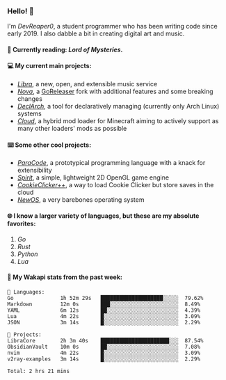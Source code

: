 ### Hello! 👋

I'm _DevReaper0_, a student programmer who has been writing code since early 2019. I also dabble a bit in creating digital art and music.

#### 📖 Currently reading: *Lord of Mysteries*.

#### 💻 My current main projects:

-   _[Libra](https://github.com/LibraMusic)_, a new, open, and extensible music service
-   _[Nova](https://github.com/LibraMusic/Nova)_, a [GoReleaser](https://github.com/goreleaser/goreleaser) fork with additional features and some breaking changes
-   _[DeclArch](https://github.com/DevReaper0/declarch)_, a tool for declaratively managing (currently only Arch Linux) systems
-   _[Cloud](https://github.com/CloudLoaderMC/CloudLoader)_, a hybrid mod loader for Minecraft aiming to actively support as many other loaders' mods as possible

#### ⌨️ Some other cool projects:

-   _[ParaCode](https://github.com/ParaCodeLang/ParaCode)_, a prototypical programming language with a knack for extensibility
-   _[Spirit](https://gitlab.com/DevReaper0/SpiritEngine)_, a simple, lightweight 2D OpenGL game engine
-   _[CookieClicker++](https://github.com/DevReaper0/CookieClickerPlusPlus)_, a way to load Cookie Clicker but store saves in the cloud
-   _[NewOS](https://github.com/DevReaper0/NewOS)_, a very barebones operating system

#### 🌐 I know a larger variety of languages, but these are my absolute favorites:

1. _Go_
2. _Rust_
3. _Python_
4. _Lua_

#### 📡 My Wakapi stats from the past week:

```text
💾 Languages:
Go               1h 52m 29s   ████████████████████░░░░░  79.62%
Markdown         12m 0s       ███░░░░░░░░░░░░░░░░░░░░░░  8.49%
YAML             6m 12s       ██░░░░░░░░░░░░░░░░░░░░░░░  4.39%
Lua              4m 22s       █░░░░░░░░░░░░░░░░░░░░░░░░  3.09%
JSON             3m 14s       █░░░░░░░░░░░░░░░░░░░░░░░░  2.29%

💼 Projects:
LibraCore        2h 3m 40s    ██████████████████████░░░  87.54%
ObsidianVault    10m 0s       ██░░░░░░░░░░░░░░░░░░░░░░░  7.08%
nvim             4m 22s       █░░░░░░░░░░░░░░░░░░░░░░░░  3.09%
v2ray-examples   3m 14s       █░░░░░░░░░░░░░░░░░░░░░░░░  2.29%

Total: 2 hrs 21 mins
```
